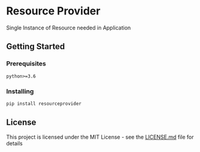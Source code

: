 # Resource Provider

Single Instance of Resource needed in Application

## Getting Started

### Prerequisites

```
python>=3.6
```

### Installing

```bash
pip install resourceprovider
```

## License
This project is licensed under the MIT License - see the [LICENSE.md](https://github.com/PyOneers/resource-provider/blob/master/LICENSE) file for details
